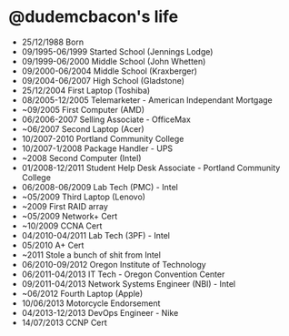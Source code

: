 @dudemcbacon's life
===============

- 25/12/1988 Born
- 09/1995-06/1999 Started School (Jennings Lodge)
- 09/1999-06/2000 Middle School (John Whetten)
- 09/2000-06/2004 Middle School (Kraxberger)
- 09/2004-06/2007 High School (Gladstone)
- 25/12/2004 First Laptop (Toshiba)
- 08/2005-12/2005  Telemarketer - American Independant Mortgage
- ~09/2005 First Computer (AMD)
- 06/2006-2007 Selling Associate - OfficeMax
- ~06/2007 Second Laptop (Acer) 
- 10/2007-2010 Portland Community College
- 10/2007-1/2008 Package Handler - UPS
- ~2008 Second Computer (Intel)
- 01/2008-12/2011 Student Help Desk Associate - Portland Community College
- 06/2008-06/2009 Lab Tech (PMC) - Intel
- ~05/2009 Third Laptop (Lenovo)
- ~2009 First RAID array
- ~05/2009 Network+ Cert
- ~10/2009 CCNA Cert
- 04/2010-04/2011 Lab Tech (3PF) - Intel
- 05/2010 A+ Cert
- ~2011 Stole a bunch of shit from Intel
- 06/2010-09/2012 Oregon Institute of Technology
- 06/2011-04/2013 IT Tech - Oregon Convention Center
- 09/2011-04/2013 Network Systems Engineer (NBI) - Intel
- ~06/2012 Fourth Laptop (Apple)
- 10/06/2013 Motorcycle Endorsement
- 04/2013-12/2013 DevOps Engineer - Nike
- 14/07/2013 CCNP Cert